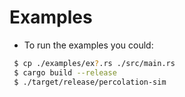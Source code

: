 # Examples

 - To run the examples you could:
```sh 
 $ cp ./examples/ex?.rs ./src/main.rs
 $ cargo build --release
 $ ./target/release/percolation-sim
```
